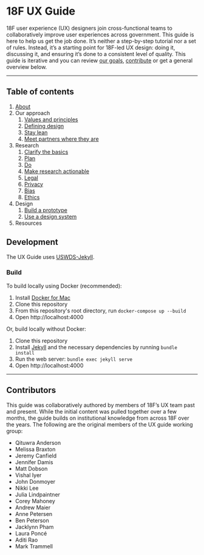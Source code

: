 # 18F UX Guide

18F user experience (UX) designers join cross-functional teams to
collaboratively improve user experiences across government. This guide is here
to help us get the job done. It’s neither a step-by-step tutorial nor a set of
rules. Instead, it’s a starting point for 18F-led UX design: doing it,
discussing it, and ensuring it’s done to a consistent level of quality. This
guide is iterative and you can review
[our goals](https://github.com/18F/ux-guide/wiki/Goals),
[contribute](https://github.com/18F/ux-guide/blob/main/CONTRIBUTING.md) or get a
general overview below.

---

## Table of contents

1. [About](https://github.com/18F/ux-guide/blob/main/_pages/about.md)
1. Our approach
    1. [Values and principles](https://github.com/18F/ux-guide/blob/main/_pages/our-approach/values-and-principles.md)
    1. [Defining design](https://github.com/18F/ux-guide/blob/main/_pages/our-approach/defining-design.md)
    1. [Stay lean](https://github.com/18F/ux-guide/blob/main/_pages/our-approach/stay-lean.md)
    1. [Meet partners where they are](https://github.com/18F/ux-guide/blob/main/_pages/our-approach/meet-people-where-they-are.md)
1. Research
    1. [Clarify the basics](https://github.com/18F/ux-guide/blob/main/_pages/research/clarify-the-basics.md)
    1. [Plan](https://github.com/18F/ux-guide/blob/main/_pages/research/plan.md)
    1. [Do](https://github.com/18F/ux-guide/blob/main/_pages/research/do.md)
    1. [Make research actionable](https://github.com/18F/ux-guide/blob/main/_pages/research/make-research-actionable.md)
    1. [Legal](https://github.com/18F/ux-guide/blob/main/_pages/research/legal.md)
    1. [Privacy](https://github.com/18F/ux-guide/blob/main/_pages/research/privacy.md)
    1. [Bias](https://github.com/18F/ux-guide/blob/main/_pages/research/bias.md)
    1. [Ethics](https://github.com/18F/ux-guide/blob/main/_pages/research/ethics.md)
1. Design 
    1. [Build a prototype](https://github.com/18F/ux-guide/blob/main/_pages/design/build-a-prototype.md)
    1. [Use a design system](https://github.com/18F/ux-guide/blob/main/_pages/design/use-a-design-system.md)
1. Resources

## Development
The UX Guide uses [USWDS-Jekyll](https://github.com/18F/uswds-jekyll).


### Build

To build locally using Docker (recommended):

1. Install [Docker for Mac](https://docs.docker.com/desktop/install/mac-install/)
1. Clone this repository
1. From this repository's root directory, run `docker-compose up --build`
1. Open http://localhost:4000

Or, build locally without Docker:

1. Clone this repository
1. Install [Jekyll](http://jekyllrb.com/) and the necessary dependencies by running `bundle install`
1. Run the web server: `bundle exec jekyll serve`
1. Open http://localhost:4000



---

## Contributors

This guide was collaboratively authored by members of 18F’s UX team past and present. While the initial content was pulled together over a few months, the guide builds on institutional knowledge from across 18F over the years. The following are the original members of the UX guide working group: 

- Qituwra Anderson
- Melissa Braxton
- Jeremy Canfield
- Jennifer Damis
- Matt Dobson
- Vishal Iyer
- John Donmoyer
- Nikki Lee
- Julia Lindpaintner
- Corey Mahoney
- Andrew Maier
- Anne Petersen
- Ben Peterson
- Jacklynn Pham
- Laura Poncé
- Aditi Rao
- Mark Trammell


